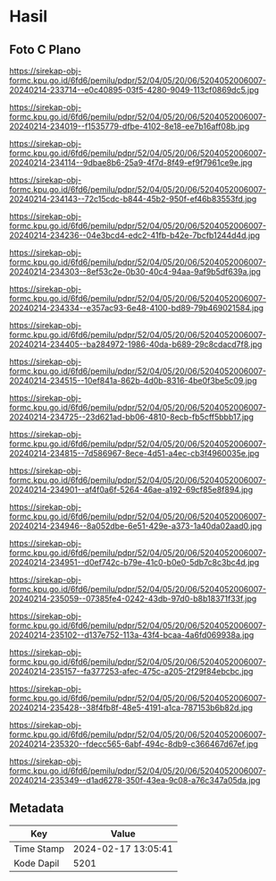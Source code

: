 # Hasil

## Foto C Plano

https://sirekap-obj-formc.kpu.go.id/6fd6/pemilu/pdpr/52/04/05/20/06/5204052006007-20240214-233714--e0c40895-03f5-4280-9049-113cf0869dc5.jpg

https://sirekap-obj-formc.kpu.go.id/6fd6/pemilu/pdpr/52/04/05/20/06/5204052006007-20240214-234019--f1535779-dfbe-4102-8e18-ee7b16aff08b.jpg

https://sirekap-obj-formc.kpu.go.id/6fd6/pemilu/pdpr/52/04/05/20/06/5204052006007-20240214-234114--9dbae8b6-25a9-4f7d-8f49-ef9f7961ce9e.jpg

https://sirekap-obj-formc.kpu.go.id/6fd6/pemilu/pdpr/52/04/05/20/06/5204052006007-20240214-234143--72c15cdc-b844-45b2-950f-ef46b83553fd.jpg

https://sirekap-obj-formc.kpu.go.id/6fd6/pemilu/pdpr/52/04/05/20/06/5204052006007-20240214-234236--04e3bcd4-edc2-41fb-b42e-7bcfb1244d4d.jpg

https://sirekap-obj-formc.kpu.go.id/6fd6/pemilu/pdpr/52/04/05/20/06/5204052006007-20240214-234303--8ef53c2e-0b30-40c4-94aa-9af9b5df639a.jpg

https://sirekap-obj-formc.kpu.go.id/6fd6/pemilu/pdpr/52/04/05/20/06/5204052006007-20240214-234334--e357ac93-6e48-4100-bd89-79b469021584.jpg

https://sirekap-obj-formc.kpu.go.id/6fd6/pemilu/pdpr/52/04/05/20/06/5204052006007-20240214-234405--ba284972-1986-40da-b689-29c8cdacd7f8.jpg

https://sirekap-obj-formc.kpu.go.id/6fd6/pemilu/pdpr/52/04/05/20/06/5204052006007-20240214-234515--10ef841a-862b-4d0b-8316-4be0f3be5c09.jpg

https://sirekap-obj-formc.kpu.go.id/6fd6/pemilu/pdpr/52/04/05/20/06/5204052006007-20240214-234725--23d621ad-bb06-4810-8ecb-fb5cff5bbb17.jpg

https://sirekap-obj-formc.kpu.go.id/6fd6/pemilu/pdpr/52/04/05/20/06/5204052006007-20240214-234815--7d586967-8ece-4d51-a4ec-cb3f4960035e.jpg

https://sirekap-obj-formc.kpu.go.id/6fd6/pemilu/pdpr/52/04/05/20/06/5204052006007-20240214-234901--af4f0a6f-5264-46ae-a192-69cf85e8f894.jpg

https://sirekap-obj-formc.kpu.go.id/6fd6/pemilu/pdpr/52/04/05/20/06/5204052006007-20240214-234946--8a052dbe-6e51-429e-a373-1a40da02aad0.jpg

https://sirekap-obj-formc.kpu.go.id/6fd6/pemilu/pdpr/52/04/05/20/06/5204052006007-20240214-234951--d0ef742c-b79e-41c0-b0e0-5db7c8c3bc4d.jpg

https://sirekap-obj-formc.kpu.go.id/6fd6/pemilu/pdpr/52/04/05/20/06/5204052006007-20240214-235059--07385fe4-0242-43db-97d0-b8b18371f33f.jpg

https://sirekap-obj-formc.kpu.go.id/6fd6/pemilu/pdpr/52/04/05/20/06/5204052006007-20240214-235102--d137e752-113a-43f4-bcaa-4a6fd069938a.jpg

https://sirekap-obj-formc.kpu.go.id/6fd6/pemilu/pdpr/52/04/05/20/06/5204052006007-20240214-235157--fa377253-afec-475c-a205-2f29f84ebcbc.jpg

https://sirekap-obj-formc.kpu.go.id/6fd6/pemilu/pdpr/52/04/05/20/06/5204052006007-20240214-235428--38f4fb8f-48e5-4191-a1ca-787153b6b82d.jpg

https://sirekap-obj-formc.kpu.go.id/6fd6/pemilu/pdpr/52/04/05/20/06/5204052006007-20240214-235320--fdecc565-6abf-494c-8db9-c366467d67ef.jpg

https://sirekap-obj-formc.kpu.go.id/6fd6/pemilu/pdpr/52/04/05/20/06/5204052006007-20240214-235349--d1ad6278-350f-43ea-9c08-a76c347a05da.jpg


## Metadata

| Key        | Value               |
| ---------- | ------------------- |
| Time Stamp | 2024-02-17 13:05:41 |
| Kode Dapil | 5201                |



